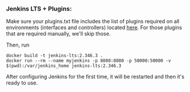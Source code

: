 ### Jenkins LTS + Plugins:

Make sure your plugins.txt file includes the list of plugins required on all environments (interfaces and controllers) located [here](https://github.com/magento-commerce/testing-service-agent-images/tree/master/controller-docker-images/ec2/jenkins-config). For those plugins that are required manually, we'll skip those.

Then, run

```
docker build -t jenkins-lts:2.346.3 .
docker run --rm --name myjenkins -p 8080:8080 -p 50000:50000 -v $(pwd):/var/jenkins_home jenkins-lts:2.346.3
```

After configuring Jenkins for the first time, it will be restarted and then it's ready to use.